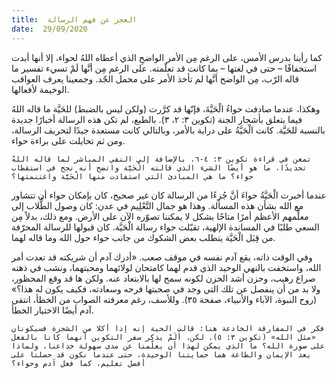 ```yaml
---
title:  العجز عن فهم الرسالة
date:  29/09/2020
---
```


كما رأينا بدرس الأمس، على الرغم مِن الأمر الواضحِ الذي أعطاه اللهُ لحواء، إلا أنها أبدت استخفافًا – حتى في لغتها – بما كانت قد تعلّمته. على الرغم مِن أنَّها لَمْ تسيء تفسير ما قاله الرّب، مِن الواضح أنَّها لم تأخذ الأمر على محمل الجّد. وجمعينا يعرف العواقب الوخيمة لأفعالها.

وهكذا، عندما صادفت حواءُ الْحَيَّةَ، فإنّها قد كرَّرت (ولكن ليس بالضبط) للحَيَّة ما قاله اللهُ فيما يتعلق بأشجار الجنة (تكوين ٣: ٢، ٣). بالطبع، لم تكن هذه الرسالة أخبارًا جديدة بالنسبة للحَيَّة. كانت الْحَيَّةُ على دراية بالأمر، وبالتالي كانت مستعدة جيدًا لتحريف الرسالة، ومن ثم تحايلت على براءة حواء.

`تمعن في قراءة تكوين ٣: ٤-٦. بالإضافة إلى النفي المباشر لما قاله اللهُ تحديدًا، ما هو أيضًا الشيء الذي قالته الْحَيَّة واتضح أنه نجح في استقطاب حواء؟ ما هي المبادئ التي استفادت منها الْحَيَّة واغتنمتها؟`

عندما أخبرت الْحَيَّةُ حواءَ أنَّ جُزءًا من الرسالة كان غير صحيح، كان بإمكان حواء أن تتشاور مع الله بشأن هذه المسألة. وهذا هو جمال التَّعْلِيم في عدن: كان وصول الطُّلاب إلى معلِّمهم الأعظم أمرًا متاحًا بشكل لا يمكننا تصوّره الآن على الأرض. ومع ذلك، بدلاً مِن السعي طلبًا في المساندة الإلهية، تقبّلت حواء رسالة الْحَيَّة. كان قبولها للرسالة المحرّفة من قِبَل الْحَيَّة يتطلب بعض الشكوك من جانب حواء حول الله وما قاله لهما.

وفي الوقت ذاته، يقع آدم نفسه في موقف صعب. «أدرك آدم أن شريكته قد تعدت أمر الله، واستخفت بالنهي الوحيد الذي قدم لهما كامتحان لولائهما ومحبتهما، ونشب في ذهنه صراع رهيب، وحزن أشد الحزن لكونه سمح لها بالابتعاد عنه. ولكن ها قد وقع المحظور، ولا بد من أن ينفصل عن تلك التي وجد في صحبتها فرحه وسعادته، فكيف يكون له هذا؟» (روح النبوة، الآباء والأنبياء، صفحة ٣٥). وللأسف، رغم معرفته الصواب من الخطأ، انتقى آدم أيضًا الاختيار الخطأ.

`فكر في المفارقة الخادعة هنا: قالت الحية إنه إذا أكلا من الشجرة فسيكونان «مثل الله» (تكوين ٣: ٥). لكن، أَلَمْ يذكر سفر التكوين أنهما كانا بالفعل على صورة الله؟ ما الذي يمكن لهذا أن يعلّمنا عن مدى سهولة خداعنا، ولماذا يعد الإيمان والطاعة هما حمايتنا الوحيدة، حتى عندما نكون قد حصلنا على أفضل تعليم، كما فعل آدم وحواء؟`